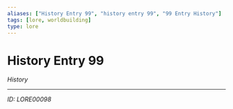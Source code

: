 ```yaml
---
aliases: ["History Entry 99", "history entry 99", "99 Entry History"]
tags: [lore, worldbuilding]
type: lore
---
```


# History Entry 99

*History*

---
*ID: LORE00098*